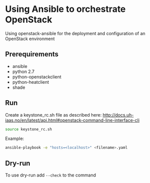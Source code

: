 # Using Ansible to orchestrate OpenStack
Using openstack-ansible for the deployment and configuration of an OpenStack environment

## Prerequirements
  - ansible
  - python 2.7
  - python-openstackclient
  - python-heatclient
  - shade


## Run
Create a keystone_rc.sh file as described here: http://docs.uh-iaas.no/en/latest/api.html#openstack-command-line-interface-cli

```bash
source keystone_rc.sh
```

Example:
```bash
ansible-playbook -e "hosts=<localhost>" <filename>.yaml
```
## Dry-run

To use dry-run add `--check` to the command
